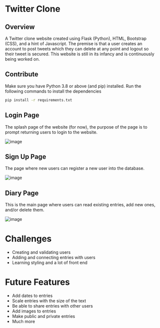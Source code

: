 # Twitter Clone

## Overview

A Twitter clone website created using Flask (Python), HTML, Bootstrap (CSS), and a hint of Javascript. The premise is that a user creates an account to post tweets which they can delete at any point and logout so their tweet is secured. This website is still in its infancy and is continuously being worked on.

## Contribute

Make sure you have Python 3.8 or above (and pip) installed.
Run the following commands to install the dependencies

```bash
pip install -r requirements.txt
```

## Login Page

The splash page of the website (for now), the purpose of the page is to prompt returning users to login to the website.

![image](https://cdn.discordapp.com/attachments/629011626888003584/909583684175282176/unknown.png)

## Sign Up Page

The page where new users can register a new user into the database.

![image](https://cdn.discordapp.com/attachments/629011626888003584/909586727457402940/unknown.png)

## Diary Page

This is the main page where users can read existing entries, add new ones, and/or delete them.

![image](https://cdn.discordapp.com/attachments/629011626888003584/909587364421189704/unknown.png)

# Challenges

-   Creating and validating users
-   Adding and connecting entries with users
-   Learning styling and a lot of front end

# Future Features

-   Add dates to entries
-   Scale entries with the size of the text
-   Be able to share entries with other users
-   Add images to entries
-   Make public and private entries
-   Much more
